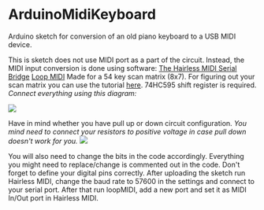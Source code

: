 # ArduinoMidiKeyboard
Arduino sketch for conversion of an old piano keyboard to a USB MIDI device.

This is sketch does not use MIDI port as a part of the circuit. Instead, the MIDI input conversion is done using software:
[The Hairless MIDI Serial Bridge](https://projectgus.github.io/hairless-midiserial/)
[Loop MIDI](https://www.tobias-erichsen.de/software/loopmidi.html)
Made for a 54 key scan matrix (8x7). For figuring out your scan matrix you can use the tutorial [here](https://www.instructables.com/Figuring-out-a-Key-Matrix-Scan-Matrix/). 74HC595 shift register is required. 
*Connect everything using this diagram:*

![](https://content.instructables.com/ORIG/FUD/QBS8/KHOUFSIW/FUDQBS8KHOUFSIW.png?auto=webp&frame=1&width=483&fit=bounds&md=684afa5a35acf5695aa4037d13dfbf4e)

Have in mind whether you have pull up or down circuit configuration.
*You mind need to connect your resistors to positive voltage in case pull down doesn't work for you.*
![](https://content.instructables.com/ORIG/FB3/ZS1C/I34E4WSX/FB3ZS1CI34E4WSX.png?auto=webp&frame=1&width=1024&fit=bounds&md=cb057da1e573b994cf3634d3711d56fa)

You will also need to change the bits in the code accordingly. Everything you might need to replace/change is commented out in the code. Don't forget to define your digital pins correctly.
After uploading the sketch run Hairless MIDI, change the baud rate to 57600 in the settings and connect to your serial port. After that run loopMIDI, add a new port and set it as MIDI In/Out port in Hairless MIDI.
